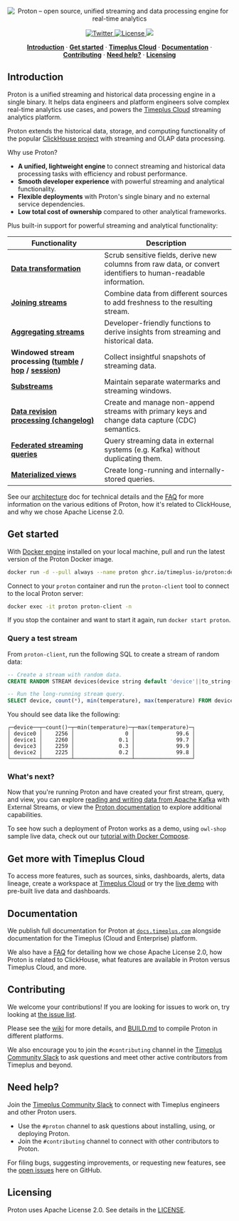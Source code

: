 <p align="center">
  <img alt="Proton – open source, unified streaming and data processing engine for real-time analytics" src="https://github.com/timeplus-io/proton/blob/6825207e4e80e545e6fc19711bb59d4e0d92946c/design/proton-logo-white-bg.png"
  />
</p>
<p align="center">
  <a href="https://twitter.com/timeplusdata">
    <img src="https://img.shields.io/twitter/follow/timeplusdata?style=flat&label=%40timeplusdata&logo=twitter&color=0bf&logoColor=fff" alt="Twitter" />
  </a>
  <a href="https://github.com/timeplus-io/proton/blob/develop/LICENSE">
    <img src="https://img.shields.io/github/license/timeplus-io/proton?label=license&logo=github&color=f80&logoColor=fff" alt="License" />
  </a>
  <a href="https://github.com/timeplus-io/proton/actions/workflows/nightly_test.yml">
    <img src="https://github.com/timeplus-io/proton/actions/workflows/nightly_test.yml/badge.svg?branch=develop" />
  </a>
</p>

<p align="center">
  <a href="#introduction"><strong>Introduction</strong></a> ·
  <a href="#get-started"><strong>Get started</strong></a> ·
  <a href="#get-more-with-timeplus-cloud"><strong>Timeplus Cloud</strong></a> ·
  <a href="#documentation"><strong>Documentation</strong></a> ·
  <a href="#contributing"><strong>Contributing</strong></a> ·
  <a href="#need-help"><strong>Need help?</strong></a> ·
  <a href="#licensing"><strong>Licensing</strong></a>
</p>

## Introduction

Proton is a unified streaming and historical data processing engine in a single binary. It helps data engineers and platform engineers solve complex real-time analytics use cases, and powers the [Timeplus Cloud](https://timeplus.com) streaming analytics platform.

Proton extends the historical data, storage, and computing functionality of the popular [ClickHouse project](https://github.com/clickhouse/clickhouse) with streaming and OLAP data processing.

Why use Proton?

- **A unified, lightweight engine** to connect streaming and historical data processing tasks with efficiency and robust performance.
- **Smooth developer experience** with powerful streaming and analytical functionality.
- **Flexible deployments** with Proton's single binary and no external service dependencies.
- **Low total cost of ownership** compared to other analytical frameworks.

Plus built-in support for powerful streaming and analytical functionality:

| Functionality                                                | Description                                                  |
| ------------------------------------------------------------ | ------------------------------------------------------------ |
| <b>[Data transformation](https://docs.timeplus.com/usecases#data)</b> | Scrub sensitive fields, derive new columns from raw data, or convert identifiers to human-readable information. |
| <b>[Joining streams](https://docs.timeplus.com/joins)</b>    | Combine data from different sources to add freshness to the resulting stream. |
| <b>[Aggregating streams](https://docs.timeplus.com/functions_for_agg)</b> | Developer-friendly functions to derive insights from streaming and historical data. |
| <b>Windowed stream processing ([tumble](https://docs.timeplus.com/functions_for_streaming#tumble) / [hop](https://docs.timeplus.com/functions_for_streaming#hop) / [session](https://docs.timeplus.com/functions_for_streaming#session))</b> | Collect insightful snapshots of streaming data.              |
| <b>[Substreams](https://docs.timeplus.com/substream)</b>     | Maintain separate watermarks and streaming windows.          |
| <b>[Data revision processing (changelog)](https://docs.timeplus.com/changelog-stream)</b> | Create and manage non-append streams with primary keys and change data capture (CDC) semantics. |
| <b>[Federated streaming queries](https://docs.timeplus.com/external-stream)</b> | Query streaming data in external systems (e.g. Kafka) without duplicating them. |
| <b>[Materialized views](https://docs.timeplus.com/view#m_view)</b> | Create long-running and internally-stored queries.           |

See our [architecture](https://docs.timeplus.com/proton-architecture) doc for technical details and the [FAQ](https://docs.timeplus.com/proton-faq) for more information on the various editions of Proton, how it's related to ClickHouse, and why we chose Apache License 2.0.

## Get started

With [Docker engine](https://docs.docker.com/engine/install/) installed on your local machine, pull and run the latest version of the Proton Docker image.

```bash
docker run -d --pull always --name proton ghcr.io/timeplus-io/proton:develop
```

Connect to your `proton` container and run the `proton-client` tool to connect to the local Proton server:

```bash
docker exec -it proton proton-client -n
```

If you stop the container and want to start it again, run `docker start proton`.

### Query a test stream

From `proton-client`, run the following SQL to create a stream of random data:

```sql
-- Create a stream with random data.
CREATE RANDOM STREAM devices(device string default 'device'||to_string(rand()%4), temperature float default rand()%1000/10);

-- Run the long-running stream query.
SELECT device, count(*), min(temperature), max(temperature) FROM devices GROUP BY device;
```

You should see data like the following:

```
┌─device──┬─count()─┬─min(temperature)─┬─max(temperature)─┐
│ device0 │    2256 │                0 │             99.6 │
│ device1 │    2260 │              0.1 │             99.7 │
│ device3 │    2259 │              0.3 │             99.9 │
│ device2 │    2225 │              0.2 │             99.8 │
└─────────┴─────────┴──────────────────┴──────────────────┘
```

### What's next?

Now that you're running Proton and have created your first stream, query, and view, you can explore [reading and writing data from Apache Kafka](https://docs.timeplus.com/proton-kafka#tutorial) with External Streams, or view the [Proton documentation](https://docs.timeplus.com/proton) to explore additional capabilities.

To see how such a deployment of Proton works as a demo, using `owl-shop` sample live data, check out our [tutorial with Docker Compose](https://docs.timeplus.com/proton-kafka#tutorial).

## Get more with Timeplus Cloud

To access more features, such as sources, sinks, dashboards, alerts, data lineage, create a workspace at [Timeplus Cloud](https://us.timeplus.cloud) or try the [live demo](https://demo.timeplus.cloud) with pre-built live data and
dashboards.

<!-- 
-- START REMOVE FOR DOCS.TIMEPLUS.COM VERSION 
-->

## Documentation

We publish full documentation for Proton at [`docs.timeplus.com`](https://docs.timeplus.com/proton) alongside documentation for the Timeplus (Cloud and Enterprise) platform.

We also have a [FAQ](https://docs.timeplus.com/proton-faq/) for detailing how we chose Apache License 2.0, how Proton is related to ClickHouse, what features are available in Proton versus Timeplus Cloud, and more.

<!-- 
---- END REMOVE FOR DOCS.TIMEPLUS.COM VERSION
-->

## Contributing

We welcome your contributions! If you are looking for issues to work on, try looking at [the issue list](https://github.com/timeplus-io/proton/issues).

Please see the [wiki](https://github.com/timeplus-io/proton/wiki/Contributing) for more details, and [BUILD.md](https://github.com/timeplus-io/proton/blob/develop/BUILD.md) to compile Proton in different platforms.

We also encourage you to join the `#contributing` channel in the [Timeplus Community Slack](https://timeplus.com/slack) to ask questions and meet other active contributors from Timeplus and beyond.

## Need help?

Join the [Timeplus Community Slack](https://timeplus.com/slack) to connect with Timeplus engineers and other Proton
users.

- Use the `#proton` channel to ask questions about installing, using, or deploying Proton.
- Join the `#contributing` channel to connect with other contributors to Proton.

For filing bugs, suggesting improvements, or requesting new features, see the [open issues](https://github.com/timeplus-io/proton/issues) here on GitHub.

## Licensing

Proton uses Apache License 2.0. See details in the [LICENSE](https://github.com/timeplus-io/proton/blob/develop/LICENSE).


